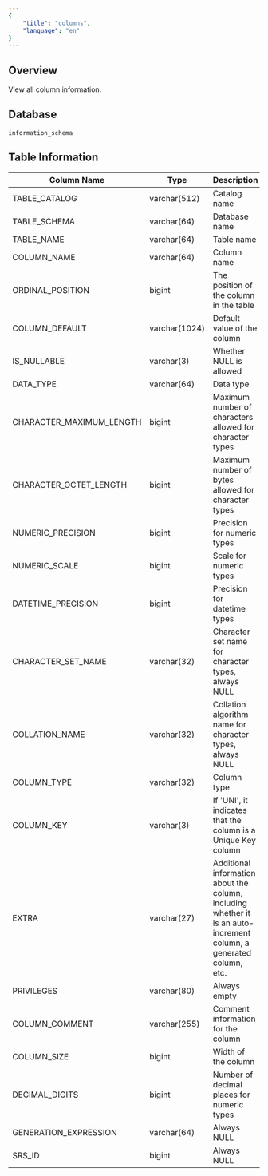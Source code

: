 ```yaml
---
{
    "title": "columns",
    "language": "en"
}
---
```


<!--
Licensed to the Apache Software Foundation (ASF) under one
or more contributor license agreements.  See the NOTICE file
distributed with this work for additional information
regarding copyright ownership.  The ASF licenses this file
to you under the Apache License, Version 2.0 (the
"License"); you may not use this file except in compliance
with the License.  You may obtain a copy of the License at

  http://www.apache.org/licenses/LICENSE-2.0

Unless required by applicable law or agreed to in writing,
software distributed under the License is distributed on an
"AS IS" BASIS, WITHOUT WARRANTIES OR CONDITIONS OF ANY
KIND, either express or implied.  See the License for the
specific language governing permissions and limitations
under the License.
-->



## Overview

View all column information.

## Database


`information_schema`


## Table Information

| Column Name              | Type          | Description                                                  |
| ------------------------ | ------------- | ------------------------------------------------------------ |
| TABLE_CATALOG            | varchar(512)  | Catalog name                                                 |
| TABLE_SCHEMA             | varchar(64)   | Database name                                                |
| TABLE_NAME               | varchar(64)   | Table name                                                   |
| COLUMN_NAME              | varchar(64)   | Column name                                                  |
| ORDINAL_POSITION         | bigint        | The position of the column in the table                      |
| COLUMN_DEFAULT           | varchar(1024) | Default value of the column                                  |
| IS_NULLABLE              | varchar(3)    | Whether NULL is allowed                                      |
| DATA_TYPE                | varchar(64)   | Data type                                                    |
| CHARACTER_MAXIMUM_LENGTH | bigint        | Maximum number of characters allowed for character types     |
| CHARACTER_OCTET_LENGTH   | bigint        | Maximum number of bytes allowed for character types          |
| NUMERIC_PRECISION        | bigint        | Precision for numeric types                                  |
| NUMERIC_SCALE            | bigint        | Scale for numeric types                                      |
| DATETIME_PRECISION       | bigint        | Precision for datetime types                                 |
| CHARACTER_SET_NAME       | varchar(32)   | Character set name for character types, always NULL          |
| COLLATION_NAME           | varchar(32)   | Collation algorithm name for character types, always NULL    |
| COLUMN_TYPE              | varchar(32)   | Column type                                                  |
| COLUMN_KEY               | varchar(3)    | If 'UNI', it indicates that the column is a Unique Key column |
| EXTRA                    | varchar(27)   | Additional information about the column, including whether it is an auto-increment column, a generated column, etc. |
| PRIVILEGES               | varchar(80)   | Always empty                                                 |
| COLUMN_COMMENT           | varchar(255)  | Comment information for the column                           |
| COLUMN_SIZE              | bigint        | Width of the column                                          |
| DECIMAL_DIGITS           | bigint        | Number of decimal places for numeric types                   |
| GENERATION_EXPRESSION    | varchar(64)   | Always NULL                                                  |
| SRS_ID                   | bigint        | Always NULL                                                  |
